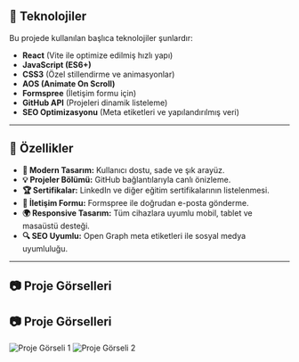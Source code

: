 
## 🚀 Teknolojiler

Bu projede kullanılan başlıca teknolojiler şunlardır:

- **React** (Vite ile optimize edilmiş hızlı yapı)
- **JavaScript (ES6+)**
- **CSS3** (Özel stillendirme ve animasyonlar)
- **AOS (Animate On Scroll)**
- **Formspree** (İletişim formu için)
- **GitHub API** (Projeleri dinamik listeleme)
- **SEO Optimizasyonu** (Meta etiketleri ve yapılandırılmış veri)

---

## 📌 Özellikler

- **📌 Modern Tasarım:** Kullanıcı dostu, sade ve şık arayüz.
- **💡 Projeler Bölümü:** GitHub bağlantılarıyla canlı önizleme.
- **🏆 Sertifikalar:** LinkedIn ve diğer eğitim sertifikalarının listelenmesi.
- **📩 İletişim Formu:** Formspree ile doğrudan e-posta gönderme.
- **🌍 Responsive Tasarım:** Tüm cihazlara uyumlu mobil, tablet ve masaüstü desteği.
- **🔍 SEO Uyumlu:** Open Graph meta etiketleri ile sosyal medya uyumluluğu.

---

## 📷 Proje Görselleri

## 📷 Proje Görselleri

![Proje Görseli 1](/screenshot1.png)
![Proje Görseli 2](/screenshot2.png)
